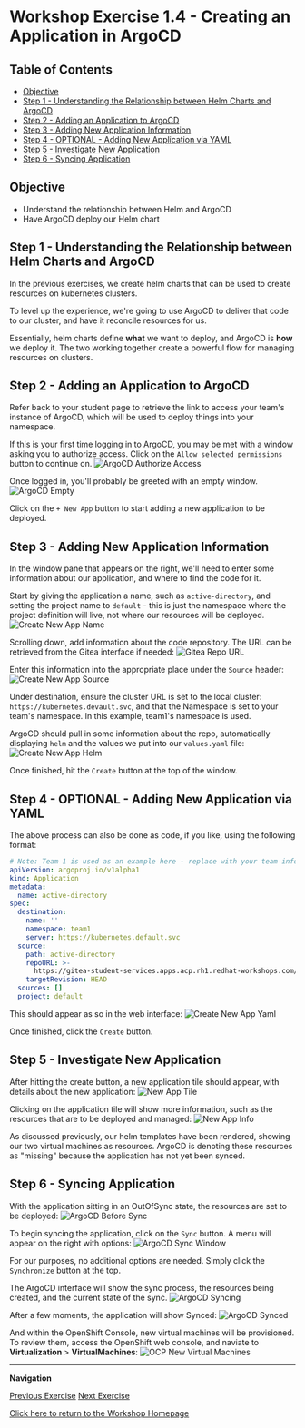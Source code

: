 # Workshop Exercise 1.4 - Creating an Application in ArgoCD

## Table of Contents

* [Objective](#objective)
* [Step 1 - Understanding the Relationship between Helm Charts and ArgoCD](#step-1---understanding-the-relationship-between-helm-charts-and-argocd)
* [Step 2 - Adding an Application to ArgoCD](#step-2---adding-an-application-to-argocd)
* [Step 3 - Adding New Application Information](#step-3---adding-new-application-information)
* [Step 4 - OPTIONAL - Adding New Application via YAML](#step-4---optional---adding-new-application-via-yaml)
* [Step 5 - Investigate New Application](#step-5---investigate-new-application)
* [Step 6 - Syncing Application](#step-6---syncing-application)

## Objective

* Understand the relationship between Helm and ArgoCD
* Have ArgoCD deploy our Helm chart

## Step 1 - Understanding the Relationship between Helm Charts and ArgoCD
In the previous exercises, we create helm charts that can be used to create resources on kubernetes clusters. 

To level up the experience, we're going to use ArgoCD to deliver that code to our cluster, and have it reconcile resources for us.

Essentially, helm charts define **what** we want to deploy, and ArgoCD is **how** we deploy it. The two working together create a powerful flow for managing resources on clusters.

## Step 2 - Adding an Application to ArgoCD
Refer back to your student page to retrieve the link to access your team's instance of ArgoCD, which will be used to deploy things into your namespace.

If this is your first time logging in to ArgoCD, you may be met with a window asking you to authorize access. Click on the `Allow selected permissions` button to continue on.
![ArgoCD Authorize Access](../.images/argocd-authorize-access.png)

Once logged in, you'll probably be greeted with an empty window.
![ArgoCD Empty](../.images/argocd-empty.png)

Click on the `+ New App` button to start adding a new application to be deployed.

## Step 3 - Adding New Application Information
In the window pane that appears on the right, we'll need to enter some information about our application, and where to find the code for it.

Start by giving the application a name, such as `active-directory`, and setting the project name to `default` - this is just the namespace where the project definition will live, not where our resources will be deployed.
![Create New App Name](../.images/create-new-app-name.png)

Scrolling down, add information about the code repository. The URL can be retrieved from the Gitea interface if needed:
![Gitea Repo URL](../.images/gitea-repo-url.png)

Enter this information into the appropriate place under the `Source` header:
![Create New App Source](../.images/create-new-app-source.png)

Under destination, ensure the cluster URL is set to the local cluster: `https://kubernetes.devault.svc`, and that the Namespace is set to your team's namespace. In this example, team1's namespace is used.

ArgoCD should pull in some information about the repo, automatically displaying `helm` and the values we put into our `values.yaml` file:
![Create New App Helm](../.images/create-new-app-helm-info.png)

Once finished, hit the `Create` button at the top of the window.

## Step 4 - OPTIONAL - Adding New Application via YAML
The above process can also be done as code, if you like, using the following format:
```yaml
# Note: Team 1 is used as an example here - replace with your team information
apiVersion: argoproj.io/v1alpha1
kind: Application
metadata:
  name: active-directory
spec:
  destination:
    name: ''
    namespace: team1
    server: https://kubernetes.default.svc
  source:
    path: active-directory
    repoURL: >-
      https://gitea-student-services.apps.acp.rh1.redhat-workshops.com/rh1/team1-code.git
    targetRevision: HEAD
  sources: []
  project: default
```

This should appear as so in the web interface:
![Create New App Yaml](../.images/create-new-app-yaml.png)

Once finished, click the `Create` button.

## Step 5 - Investigate New Application
After hitting the create button, a new application tile should appear, with details about the new application:
![New App Tile](../.images/new-app-tile.png)

Clicking on the application tile will show more information, such as the resources that are to be deployed and managed:
![New App Info](../.images/new-app-info.png)

As discussed previously, our helm templates have been rendered, showing our two virtual machines as resources. ArgoCD is denoting these resources as "missing" because the application has not yet been synced.

## Step 6 - Syncing Application
With the application sitting in an OutOfSync state, the resources are set to be deployed:
![ArgoCD Before Sync](../.images/argocd-before-sync.png)

To begin syncing the application, click on the `Sync` button. A menu will appear on the right with options:
![ArgoCD Sync Window](../.images/argocd-sync-window.png)

For our purposes, no additional options are needed. Simply click the `Synchronize` button at the top.

The ArgoCD interface will show the sync process, the resources being created, and the current state of the sync.
![ArgoCD Syncing](../.images/argocd-syncing.png)

After a few moments, the application will show Synced:
![ArgoCD Synced](../.images/argocd-synced.png)

And within the OpenShift Console, new virtual machines will be provisioned. To review them, access the OpenShift web console, and naviate to **Virtualization** > **VirtualMachines**:
![OCP New Virtual Machines](../.images/ocp-new-virtual-machines.png)

---
**Navigation**

[Previous Exercise](../1.3-adding-services-for-connectivity/)  [Next Exercise](../2.1-ad-automation-part-1/)

[Click here to return to the Workshop Homepage](../../README.md)
